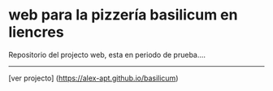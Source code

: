 # web para la pizzería basilicum en liencres

Repositorio del projecto web, esta en periodo de prueba....

------------------------------------------------------
[ver projecto] (https://alex-apt.github.io/basilicum)
